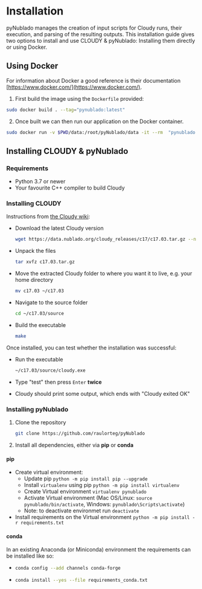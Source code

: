 # Installation
pyNublado manages the creation of input scripts for Cloudy runs, their execution, and parsing of the resulting outputs. This installation guide gives two options to install and use CLOUDY & pyNublado: Installing them directly or using Docker. 


## Using Docker
For information about Docker a good reference is their documentation [https://www.docker.com/](https://www.docker.com/).

1. First build the image using the ```Dockerfile``` provided:
  ```bash
  sudo docker build . --tag="pynublado:latest"
  ```

2. Once built we can then run our application on the Docker container. 
  ```bash
  sudo docker run -v $PWD/data:/root/pyNublado/data -it --rm  "pynublado:latest" hpc.py --N_sample=<N_sample> --N_cpus=<N_cpus>
  ```


## Installing CLOUDY & pyNublado

### Requirements
 * Python 3.7 or newer
 * Your favourite C++ compiler to build Cloudy


### Installing CLOUDY
Instructions from [the Cloudy wiki](https://gitlab.nublado.org/cloudy/cloudy/-/wikis/DownloadLinks):

* Download the latest Cloudy version

  ```bash
  wget https://data.nublado.org/cloudy_releases/c17/c17.03.tar.gz --no-check-certificate
  ```
* Unpack the files

  ```bash
  tar xvfz c17.03.tar.gz
  ```
* Move the extracted Cloudy folder to where you want it to live, e.g. your home directory

  ```bash
  mv c17.03 ~/c17.03
  ```
* Navigate to the source folder 

  ```bash 
  cd ~/c17.03/source
  ```
* Build the executable 

  ```bash
  make
  ```
  
Once installed, you can test whether the installation was successful:
* Run the executable

  ```bash 
  ~/c17.03/source/cloudy.exe
  ```

* Type "test" then press ```Enter``` **twice**
* Cloudy should print some output, which ends with "Cloudy exited OK"


### Installing pyNublado

1. Clone the repository

   ```bash 
   git clone https://github.com/raulorteg/pyNublado
   ```

2. Install all dependencies, either via **pip** or **conda**

#### pip
* Create virtual environment:
    * Update pip ``` python -m pip install pip --upgrade ```
    * Install ``` virtualenv ``` using pip ``` python -m pip install virtualenv ```
    * Create Virtual environment ``` virtualenv pynublado ```
    * Activate Virtual environment (Mac OS/Linux: ``` source pynublado/bin/activate ```, Windows: ``` pynublado\Scripts\activate ```)
    * Note: to deactivate environmet run ``` deactivate ```
* Install requirements on the Virtual environment ``` python -m pip install -r requirements.txt ```

#### conda
In an existing Anaconda (or Miniconda) environment the requirements can be installed like so:

* ```bash
  conda config --add channels conda-forge
  ```

* ```bash
  conda install --yes --file requirements_conda.txt
  ```